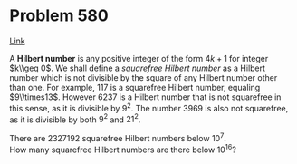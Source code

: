 # Problem 580

[Link](https://projecteuler.net/problem=580)

A **Hilbert number** is any positive integer of the form $4k+1$ for integer $k\\geq 0$. We shall define a *squarefree Hilbert number* as a Hilbert number which is not divisible by the square of any Hilbert number other than one. For example, $117$ is a squarefree Hilbert number, equaling $9\\times13$. However $6237$ is a Hilbert number that is not squarefree in this sense, as it is divisible by $9^2$. The number $3969$ is also not squarefree, as it is divisible by both $9^2$ and $21^2$. 

There are $2327192$ squarefree Hilbert numbers below $10^7$.  
How many squarefree Hilbert numbers are there below $10^{16}$?
